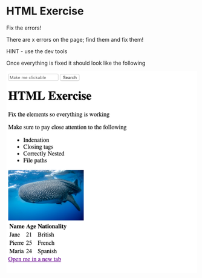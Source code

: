 # HTML Exercise

Fix the errors!

There are x errors on the page; find them and fix them!

HINT - use the dev tools

Once everything is fixed it should look like the following

![HTML Solutions](./resources/html-exercise.png)
